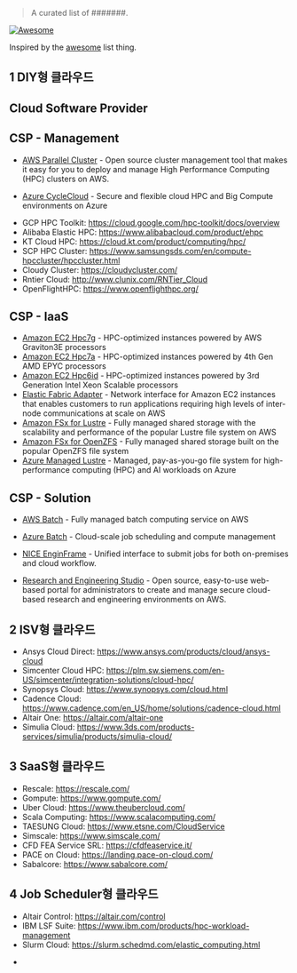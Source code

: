 > A curated list of #######.

[![Awesome](https://awesome.re/badge.svg)](https://awesome.re)

Inspired by the [awesome](https://github.com/sindresorhus/awesome) list thing.


## 1 DIY형 클라우드

## Cloud Software Provider 

## CSP - Management

- [AWS Parallel Cluster](https://aws.amazon.com/hpc/parallelcluster/) - Open source cluster management tool that makes it easy for you to deploy and manage High Performance Computing (HPC) clusters on AWS.

- [Azure CycleCloud](https://learn.microsoft.com/en-us/azure/cyclecloud/) - Secure and flexible cloud HPC and Big Compute environments on Azure

* GCP HPC Toolkit: <https://cloud.google.com/hpc-toolkit/docs/overview>
* Alibaba Elastic HPC: <https://www.alibabacloud.com/product/ehpc>
* KT Cloud HPC: <https://cloud.kt.com/product/computing/hpc/>
* SCP HPC Cluster: <https://www.samsungsds.com/en/compute-hpccluster/hpccluster.html>
* Cloudy Cluster: <https://cloudycluster.com/>
* Rntier Cloud: <http://www.clunix.com/RNTier_Cloud>
* OpenFlightHPC: <https://www.openflighthpc.org/>


## CSP - IaaS


- [Amazon EC2 Hpc7g](https://aws.amazon.com/ec2/instance-types/hpc7g/) - HPC-optimized instances powered by AWS Graviton3E processors 
- [Amazon EC2 Hpc7a](https://aws.amazon.com/ec2/instance-types/hpc7a/) - HPC-optimized instances powered by 4th Gen AMD EPYC processors
- [Amazon EC2 Hpc6id](https://aws.amazon.com/ec2/instance-types/hpc6i/) - HPC-optimized instances powered by 3rd Generation Intel Xeon Scalable processors
- [Elastic Fabric Adapter](https://aws.amazon.com/hpc/efa/) - Network interface for Amazon EC2 instances that enables customers to run applications requiring high levels of inter-node communications at scale on AWS
- [Amazon FSx for Lustre](https://aws.amazon.com/fsx/lustre/) - Fully managed shared storage with the scalability and performance of the popular Lustre file system on AWS
- [Amazon FSx for OpenZFS](https://aws.amazon.com/fsx/openzfs/) - Fully managed shared storage built on the popular OpenZFS file system
- [Azure Managed Lustre](https://azure.microsoft.com/en-us/products/managed-lustre#features) - Managed, pay-as-you-go file system for high-performance computing (HPC) and AI workloads on Azure

## CSP - Solution

- [AWS Batch](https://aws.amazon.com/batch/) - Fully managed batch computing service on AWS
- [Azure Batch](https://azure.microsoft.com/en-us/products/batch/) - Cloud-scale job scheduling and compute management

- [NICE EnginFrame](https://aws.amazon.com/hpc/enginframe/) - Unified interface to submit jobs for both on-premises and cloud workflow.
- [Research and Engineering Studio](https://aws.amazon.com/hpc/res/) - Open source, easy-to-use web-based portal for administrators to create and manage secure cloud-based research and engineering environments on AWS.



## 2 ISV형 클라우드


* Ansys Cloud Direct: <https://www.ansys.com/products/cloud/ansys-cloud>
* Simcenter Cloud HPC: <https://plm.sw.siemens.com/en-US/simcenter/integration-solutions/cloud-hpc/>
* Synopsys Cloud: <https://www.synopsys.com/cloud.html>
* Cadence Cloud: <https://www.cadence.com/en_US/home/solutions/cadence-cloud.html>
* Altair One: <https://altair.com/altair-one>
* Simulia Cloud: <https://www.3ds.com/products-services/simulia/products/simulia-cloud/>

## 3 SaaS형 클라우드


* Rescale: <https://rescale.com/>
* Gompute: <https://www.gompute.com/>
* Uber Cloud: <https://www.theubercloud.com/>
* Scala Computing: <https://www.scalacomputing.com/>
* TAESUNG Cloud: <https://www.etsne.com/CloudService>
* Simscale: <https://www.simscale.com/>
* CFD FEA Service SRL: <https://cfdfeaservice.it/>
* PACE on Cloud: <https://landing.pace-on-cloud.com/>
* Sabalcore: <https://www.sabalcore.com/>

## 4 Job Scheduler형 클라우드


* Altair Control: <https://altair.com/control>
* IBM LSF Suite: <https://www.ibm.com/products/hpc-workload-management>
* Slurm Cloud: <https://slurm.schedmd.com/elastic_computing.html>
- [MS HPC Pack]:(https://learn.microsoft.com/en-us/powershell/high-performance-computing/overview?view=hpc19-ps) 

